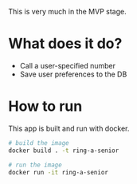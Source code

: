 This is very much in the MVP stage.

# What does it do?

- Call a user-specified number
- Save user preferences to the DB

# How to run

This app is built and run with docker.

```sh
# build the image
docker build . -t ring-a-senior

# run the image
docker run -it ring-a-senior
```
